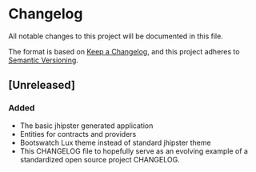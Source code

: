 # Changelog

All notable changes to this project will be documented in this file.

The format is based on [Keep a Changelog](https://keepachangelog.com/en/1.0.0/),
and this project adheres to [Semantic Versioning](https://semver.org/spec/v2.0.0.html).

## [Unreleased]

### Added

- The basic jhipster generated application
- Entities for contracts and providers
- Bootswatch Lux theme instead of standard jhipster theme
- This CHANGELOG file to hopefully serve as an evolving example of a
  standardized open source project CHANGELOG.
